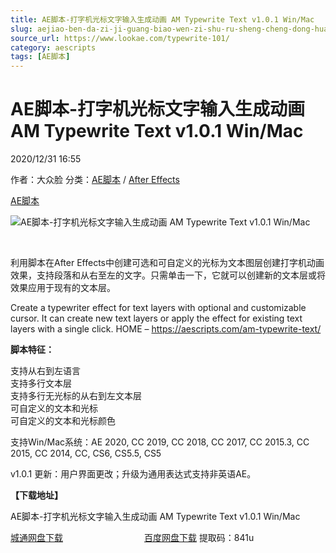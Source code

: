 ```yaml
---
title: AE脚本-打字机光标文字输入生成动画 AM Typewrite Text v1.0.1 Win/Mac
slug: aejiao-ben-da-zi-ji-guang-biao-wen-zi-shu-ru-sheng-cheng-dong-hua-am-typewrite-text-v1-0-1-win-mac
source_url: https://www.lookae.com/typewrite-101/
category: aescripts
tags: [AE脚本]
---
```

# AE脚本-打字机光标文字输入生成动画 AM Typewrite Text v1.0.1 Win/Mac

2020/12/31 16:55

作者：大众脸
分类：[AE脚本](https://www.lookae.com/after-effects/aescripts/) / [After Effects](https://www.lookae.com/after-effects/)

[AE脚本](https://www.lookae.com/tag/ae%e8%84%9a%e6%9c%ac/)

![AE脚本-打字机光标文字输入生成动画 AM Typewrite Text v1.0.1 Win/Mac](https://www.lookae.com/wp-content/uploads/2020/04/AM-Typewrite-Text.jpg "AE脚本-打字机光标文字输入生成动画 AM Typewrite Text v1.0.1 Win/Mac-LookAE.com")

﻿

利用脚本在After Effects中创建可选和可自定义的光标为文本图层创建打字机动画效果，支持段落和从右至左的文字。只需单击一下，它就可以创建新的文本层或将效果应用于现有的文本层。

Create a typewriter effect for text layers with optional and customizable cursor. It can create new text layers or apply the effect for existing text layers with a single click. HOME – https://aescripts.com/am-typewrite-text/

**脚本特征：**

支持从右到左语言  
支持多行文本层  
支持多行无光标的从右到左文本层  
可自定义的文本和光标  
可自定义的文本和光标颜色

支持Win/Mac系统：AE 2020, CC 2019, CC 2018, CC 2017, CC 2015.3, CC 2015, CC 2014, CC, CS6, CS5.5, CS5

v1.0.1 更新：用户界面更改；升级为通用表达式支持非英语AE。

**【下载地址】**

AE脚本-打字机光标文字输入生成动画 AM Typewrite Text v1.0.1 Win/Mac

[城通网盘下载](https://089u.com/file/680462-477946952)                                 [百度网盘下载](https://pan.baidu.com/s/1inf7s2TzOgFsiVJo_6fZGA) 提取码：841u
